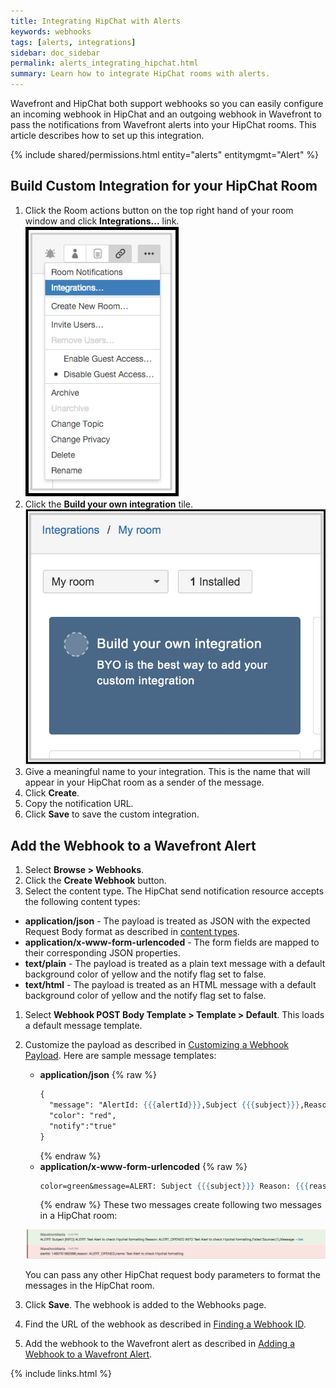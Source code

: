 ```yaml
---
title: Integrating HipChat with Alerts
keywords: webhooks
tags: [alerts, integrations]
sidebar: doc_sidebar
permalink: alerts_integrating_hipchat.html
summary: Learn how to integrate HipChat rooms with alerts.
---
```


Wavefront and HipChat both support webhooks so you can easily configure an incoming webhook in HipChat and an outgoing webhook in Wavefront to pass the notifications from Wavefront alerts into your HipChat rooms. This article describes how to set up this integration.
 
{% include shared/permissions.html entity="alerts" entitymgmt="Alert" %}


## Build Custom Integration for your HipChat Room

1. Click the Room actions button on the top right hand of your room window and click **Integrations...** link.
  ![hc_room_actions](images/hc_room_actions.png)
1. Click the **Build your own integration** tile.
  ![hc_integration](images/hc_integration.png)
1. Give a meaningful name to your integration. This is the name that will appear in your HipChat room as a sender of the message.
1. Click **Create**.
1. Copy the notification URL.
1. Click **Save** to save the custom integration.
 
## Add the Webhook to a Wavefront Alert
 1. Select **Browse > Webhooks**.
 1. Click the **Create Webhook** button.
 1. Select the content type. The HipChat send notification resource accepts the following content types:
  - **application/json** - The payload is treated as JSON with the expected Request Body format as described in [content types](https://www.hipchat.com/docs/apiv2/method/send_room_notification).
  - **application/x-www-form-urlencoded** - The form fields are mapped to their corresponding JSON properties.
  - **text/plain** - The payload is treated as a plain text message with a default background color of yellow and the notify flag set to false.
  - **text/html** - The payload is treated as an HTML message with a default background color of yellow and the notify flag set to false.
 1. Select **Webhook POST Body Template > Template > Default**.  This loads a default message template.
 1. Customize the payload as described in [Customizing a Webhook Payload](alerts_integrating_webhooks#customizing-a-webhook-payload). Here are sample message templates:

    - **application/json**
      {% raw %}
      ```handlebars
      {
        "message": "AlertId: {{{alertId}}},Subject {{{subject}}},Reason: {{{reason}}},Name: {{#jsonEscape}}{{{name}}}{{/jsonEscape}}",
        "color": "red",
        "notify":"true"
      }
      ```
      {% endraw %}
    - **application/x-www-form-urlencoded**
      {% raw %}
      ```handlebars
      color=green&message=ALERT: Subject {{{subject}}} Reason: {{{reason}}} {{{severity}}} {{{name}}},Failed Sources:{{{hostsFailingMessage}}},Message: {{{errorMessage}}} -%20  <a href={{{url}}}>link</a>
      ```
      {% endraw %}
    These two messages create following two messages in a HipChat room:

    ![hc_message](images/hc_message.png)

    You can pass any other HipChat request body parameters to format the messages in the HipChat room.

 1. Click **Save**. The webhook is added to the Webhooks page.
 1. Find the URL of the webhook as described in [Finding a Webhook ID](alerts_integrating_webhooks#finding-a-webhook-id).
 1. Add the webhook to the Wavefront alert as described in [Adding a Webhook to a Wavefront Alert](alerts_integrating_webhooks#adding-a-webhook-to-a-wavefront-alert).

{% include links.html %}
